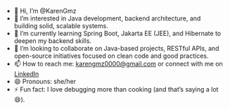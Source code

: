 - 👋 Hi, I’m @KarenGmz  
- 👀 I’m interested in Java development, backend architecture, and building solid, scalable systems.  
- 🌱 I’m currently learning Spring Boot, Jakarta EE (JEE), and Hibernate to deepen my backend skills.  
- 💞️ I’m looking to collaborate on Java-based projects, RESTful APIs, and open-source initiatives focused on clean code and good practices.  
- 📫 How to reach me: karengmz0000@gmail.com or connect with me on [LinkedIn](https://www.linkedin.com/in/anakarengomeznu%C3%B1ez/)
- 😄 Pronouns: she/her  
- ⚡ Fun fact: I love debugging more than cooking (and that’s saying a lot 😄).

<!---
KarenGmz/KarenGmz is a ✨ special ✨ repository because its `README.md` (this file) appears on your GitHub profile.
You can click the Preview link to take a look at your changes.
--->

